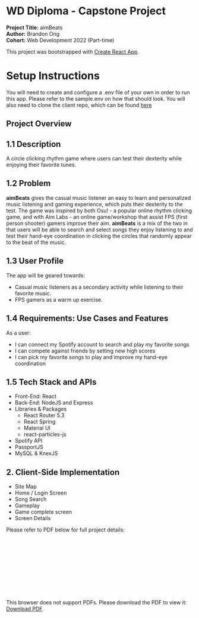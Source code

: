 # WD Diploma - Capstone Project

**Project Title:** aimBeats  
**Author:** Brandon Ong  
**Cohort:** Web Development 2022 (Part-time)

This project was bootstrapped with [Create React App](https://github.com/facebook/create-react-app).

# Setup Instructions

You will need to create and configure a .env file of your own in order to run this app. Please refer to the sample.env on how that should look. You will also need to clone the client repo, which can be found <a href="https://github.com/brandodo/capstone-client">here</a>

## Project Overview

## 1.1 Description

A circle clicking rhythm game where users can test their dexterity while enjoying their favorite tunes.

## 1.2 Problem

**aimBeats** gives the casual music listener an easy to learn and personalized music listening and gaming experience, which puts their dexterity to the test. The game was inspired by both Osu! - a popular online rhythm clicking game, and with Aim Labs - an online game/workshop that assist FPS (first person shooter) gamers improve their aim. **aimBeats** is a mix of the two in that users will be able to search and select songs they enjoy listening to and test their hand-eye coordination in clicking the circles that randomly appear to the beat of the music.

## 1.3 User Profile

The app will be geared towards:

- Casual music listeners as a secondary activity while listening to their favorite music.
- FPS gamers as a warm up exercise.

## 1.4 Requirements: Use Cases and Features

As a user:

- I can connect my Spotify account to search and play my favorite songs
- I can compete against friends by setting new high scores
- I can pick my favorite songs to play and improve my hand-eye coordination

## 1.5 Tech Stack and APIs

- Front-End: React
- Back-End: NodeJS and Express
- Libraries & Packages
  - React Router 5.3
  - React Spring
  - Material UI
  - react-particles-js
- Spotify API
- PassportJS
- MySQL & KnexJS

## 2. Client-Side Implementation

- Site Map
- Home / Login Screen
- Song Search
- Gameplay
- Game complete screen
- Screen Details

Please refer to PDF below for full project details:

<object data="./WD Diploma Capstone - aimBeats (Brandon Ong - FINAL).pdf" type="application/pdf" width="700px" height="700px">
    <embed src="./WD Diploma Capstone - aimBeats (Brandon Ong - FINAL).pdf">
        <p>This browser does not support PDFs. Please download the PDF to view it: <a href="./WD Diploma Capstone - aimBeats (Brandon Ong - FINAL).pdf">Download PDF</a>.</p>
    </embed>
</object>
